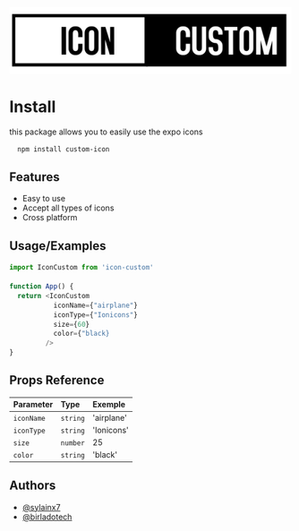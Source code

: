 
![Logo](https://github.com/birladotech/CustomIcon/blob/main/assets/images/icon-custom.png?raw=true)


# Install

this package allows you to easily use the expo icons 



```bash
  npm install custom-icon
```
## Features

- Easy to use
- Accept all types of icons
- Cross platform


## Usage/Examples

```javascript
import IconCustom from 'icon-custom'

function App() {
  return <IconCustom 
           iconName={"airplane"} 
           iconType={"Ionicons"} 
           size={60} 
           color={"black}
         />
}
```


## Props Reference

| Parameter | Type     | Exemple                |
| :-------- | :------- | :------------------------- |
| `iconName` | `string` | 'airplane' |
| `iconType` | `string` | 'Ionicons' |
| `size` | `number` | 25 |
| `color` | `string` | 'black' |



## Authors

- [@sylainx7](https://github.com/sylainx)
- [@birladotech](https://github.com/birladotech)

